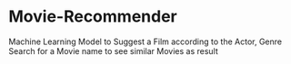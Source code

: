 # Movie-Recommender
Machine Learning Model to Suggest a Film according to the Actor, Genre
Search for a Movie name to see similar Movies as result
